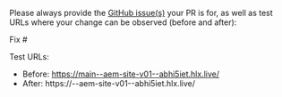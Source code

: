 Please always provide the [GitHub issue(s)](../issues) your PR is for, as well as test URLs where your change can be observed (before and after):

Fix #<gh-issue-id>

Test URLs:
- Before: https://main--aem-site-v01--abhi5iet.hlx.live/
- After: https://<branch>--aem-site-v01--abhi5iet.hlx.live/
